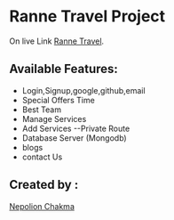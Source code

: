 # Ranne Travel Project

On live Link [Ranne Travel](https://ranne-travel.netlify.app/).

## Available Features:

- Login,Signup,google,github,email
- Special Offers Time
- Best Team
- Manage Services 
- Add Services
--Private Route
- Database Server (Mongodb)
- blogs
- contact Us


## Created by :

[Nepolion Chakma](https://www.facebook.com/nepockma2)